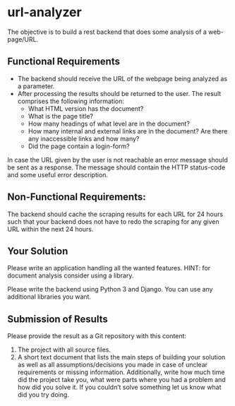 # url-analyzer

The objective is to build a rest backend that does some analysis of a web-page/URL.
## Functional Requirements
* The backend should receive the URL of the webpage being analyzed as a parameter. 
* After processing the results should be returned to the user. The result comprises the following information:
  * What HTML version has the document?
  * What is the page title?
  * How many headings of what level are in the document?
  * How many internal and external links are in the document? Are there any inaccessible links and how many?
  * Did the page contain a login-form?

In case the URL given by the user is not reachable an error message should be sent as a response. The message should contain the HTTP status-code and some useful error description.

## Non-Functional Requirements:

The backend should cache the scraping results for each URL for 24 hours such that your backend does not have to redo the scraping for any given URL within the next 24 hours.


## Your Solution
Please write an application handling all the wanted features. HINT: for document analysis consider using a library.

Please write the backend using Python 3 and Django. You can use any additional libraries you want.

## Submission of Results
Please provide the result as a Git repository with this content:

1. The project with all source files.
2. A short text document that lists the main steps of building your solution as well as all assumptions/decisions you made in case of unclear requirements or missing information. Additionally, write how much time did the project take you, what were parts where you had a problem and how did you solve it. If you couldn’t solve something let us know what did you try doing.
